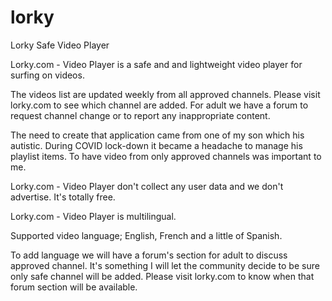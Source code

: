 # lorky
Lorky Safe Video Player

Lorky.com - Video Player is a safe and and lightweight video player for surfing on videos.

The videos list are updated weekly from all approved channels. Please visit lorky.com to see which channel are added. For adult we have a forum to request channel change or to report any inappropriate content. 

The need to create that application came from one of my son which his autistic. During COVID lock-down it became a headache to manage his playlist items. To have video from only approved channels was important to me. 

Lorky.com - Video Player don't collect any user data and we don't advertise. It's totally free.

Lorky.com - Video Player is multilingual.

Supported video language; English, French and a little of Spanish.

To add language we will have a forum's section for adult to discuss approved channel. It's something I will let the community decide to be sure only safe channel will be added. Please visit lorky.com to know when that forum section will be available.

